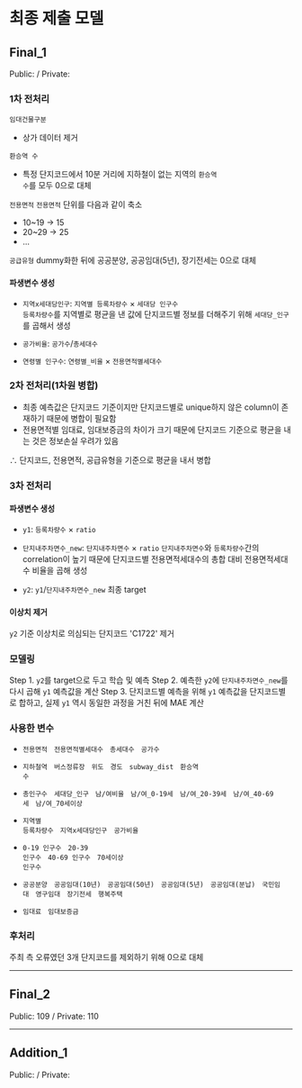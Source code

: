 # 최종 제출 모델

## Final_1
Public:  / Private: <br>

### 1차 전처리
<code>임대건물구분</code>
- 상가 데이터 제거

<code>환승역 수</code>
- 특정 단지코드에서 10분 거리에 지하철이 없는 지역의 <code>환승역 수</code>를 모두 0으로 대체

<code>전용면적</code>
<code>전용면적</code> 단위를 다음과 같이 축소
- 10~19 -> 15
- 20~29 -> 25
- ...

<code>공급유형</code>
dummy화한 뒤에 공공분양, 공공임대(5년), 장기전세는 0으로 대체


#### 파생변수 생성
- <code>지역x세대당인구</code>: <code>지역별 등록차량수</code> × <code>세대당 인구수</code> <br>
<code>등록차량수</code>를 지역별로 평균을 낸 값에 단지코드별 정보를 더해주기 위해 <code>세대당_인구</code>를 곱해서 생성

- <code>공가비율</code>: <code>공가수</code>/<code>총세대수</code>

- <code>연령별 인구수</code>: <code>연령별_비율</code> × <code>전용면적별세대수</code>

### 2차 전처리(1차원 병합)
- 최종 예측값은 단지코드 기준이지만 단지코드별로 unique하지 않은 column이 존재하기 때문에 병합이 필요함 
- 전용면적별 임대료, 임대보증금의 차이가 크기 때문에 단지코드 기준으로 평균을 내는 것은 정보손실 우려가 있음

∴ 단지코드, 전용면적, 공급유형을 기준으로 평균을 내서 병합 <br>

### 3차 전처리
#### 파생변수 생성
- <code>y1</code>: <code>등록차량수</code> × <code>ratio</code>
- <code>단지내주차면수_new</code>: <code>단지내주차면수</code> × <code>ratio</code>
 <code>단지내주차면수</code>와 <code>등록차량수</code>간의 correlation이 높기 때문에 단지코드별 전용면적세대수의 총합 대비 전용면적세대수 비율을 곱해 생성

- <code>y2</code>: <code>y1</code>/<code>단지내주차면수_new</code>
최종 target

#### 이상치 제거
<code>y2</code> 기준 이상치로 의심되는 단지코드 'C1722' 제거

### 모델링
Step 1. <code>y2</code>를 target으로 두고 학습 및 예측
Step 2. 예측한 <code>y2</code>에 <code>단지내주차면수_new</code>를 다시 곱해 <code>y1</code> 예측값을 계산
Step 3. 단지코드별 예측을 위해 <code>y1</code> 예측값을 단지코드별로 합하고, 실제 <code>y1</code> 역시 동일한 과정을 거친 뒤에 MAE 계산

### 사용한 변수
- <code>전용면적</code>&nbsp;&nbsp;&nbsp;<code>전용면적별세대수</code>&nbsp;&nbsp;&nbsp;<code>총세대수</code>&nbsp;&nbsp;&nbsp;<code>공가수</code>&nbsp;&nbsp;&nbsp;

- <code>지하철역</code>&nbsp;&nbsp;&nbsp;<code>버스정류장</code>&nbsp;&nbsp;&nbsp;<code>위도</code>&nbsp;&nbsp;&nbsp;<code>경도</code>&nbsp;&nbsp;&nbsp;<code>subway_dist</code>&nbsp;&nbsp;&nbsp;<code>환승역 수</code>&nbsp;&nbsp;&nbsp;

- <code>총인구수</code>&nbsp;&nbsp;&nbsp;<code>세대당_인구</code>&nbsp;&nbsp;&nbsp;<code>남/여비율</code>&nbsp;&nbsp;&nbsp;<code>남/여_0-19세</code>&nbsp;&nbsp;&nbsp;<code>남/여_20-39세</code>&nbsp;&nbsp;&nbsp;<code>남/여_40-69세</code>&nbsp;&nbsp;&nbsp;<code>남/여_70세이상</code>&nbsp;&nbsp;&nbsp;
- <code>지역별 등록차량수</code>&nbsp;&nbsp;&nbsp;<code>지역x세대당인구</code>&nbsp;&nbsp;&nbsp;<code>공가비율</code>&nbsp;&nbsp;&nbsp;
- <code>0-19 인구수</code>&nbsp;&nbsp;&nbsp;<code>20-39 인구수</code>&nbsp;&nbsp;&nbsp;<code>40-69 인구수</code>&nbsp;&nbsp;&nbsp;<code>70세이상 인구수</code>&nbsp;&nbsp;&nbsp;
- <code>공공분양</code>&nbsp;&nbsp;&nbsp;<code>공공임대(10년)</code>&nbsp;&nbsp;&nbsp;<code>공공임대(50년)</code>&nbsp;&nbsp;&nbsp;<code>공공임대(5년)</code>&nbsp;&nbsp;&nbsp;<code>공공임대(분납)</code>&nbsp;&nbsp;&nbsp;<code>국민임대</code>&nbsp;&nbsp;&nbsp;<code>영구임대</code>&nbsp;&nbsp;&nbsp;<code>장기전세</code>&nbsp;&nbsp;&nbsp;<code>행복주택</code>&nbsp;&nbsp;&nbsp;
- <code>임대료</code>&nbsp;&nbsp;&nbsp;<code>임대보증금</code>

### 후처리
주최 측 오류였던 3개 단지코드를 제외하기 위해 0으로 대체

---

## Final_2
Public: 109 / Private: 110 <br>


---

## Addition_1
Public: / Private: <br>

<code></code>
